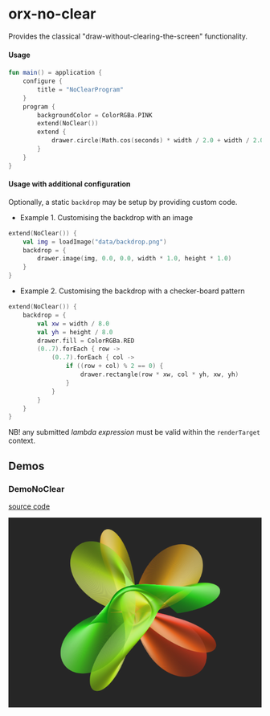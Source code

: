 # orx-no-clear

Provides the classical "draw-without-clearing-the-screen" functionality.

#### Usage

```kotlin
fun main() = application {
    configure {
        title = "NoClearProgram"
    }
    program {
        backgroundColor = ColorRGBa.PINK
        extend(NoClear())
        extend {
            drawer.circle(Math.cos(seconds) * width / 2.0 + width / 2.0, Math.sin(seconds * 0.24) * height / 2.0 + height / 2.0, 20.0)
        }
    }
}
```

#### Usage with additional configuration
Optionally, a static `backdrop` may be setup by providing custom code.

- Example 1. Customising the backdrop with an image
```kotlin
extend(NoClear()) {
    val img = loadImage("data/backdrop.png")
    backdrop = {
        drawer.image(img, 0.0, 0.0, width * 1.0, height * 1.0)
    }
}
```

- Example 2. Customising the backdrop with a checker-board pattern
```kotlin
extend(NoClear()) {
    backdrop = {
        val xw = width / 8.0
        val yh = height / 8.0
        drawer.fill = ColorRGBa.RED
        (0..7).forEach { row ->
            (0..7).forEach { col ->
                if ((row + col) % 2 == 0) {
                    drawer.rectangle(row * xw, col * yh, xw, yh)
                }
            }
        }
    }
}
```

NB! any submitted _lambda expression_ must be valid within the `renderTarget` context.
<!-- __demos__ -->
## Demos
### DemoNoClear
[source code](src/jvmDemo/kotlin/DemoNoClear.kt)

![DemoNoClearKt](https://raw.githubusercontent.com/openrndr/orx/media/orx-no-clear/images/DemoNoClearKt.png)
